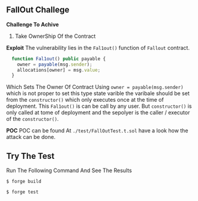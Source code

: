## FallOut Challege

**Challenge To Achive**
1. Take OwnerShip Of the Contract

**Exploit** The vulnerability lies in the `Fal1out()` function of `Fallout` contract. 

```javascript
  function Fal1out() public payable {
    owner = payable(msg.sender);
    allocations[owner] = msg.value;
  }
```
Which Sets The Owner Of Contract Using `owner = payable(msg.sender)` which is not proper to set this type state varible 
the varibale should be set from the `constructor()` which only executes once  at the time of deployment. This `Fal1out()` is can be call by any user. But `constructor()` is only called at tome of deployment and the sepolyer is the caller / executor of the `constructor()`.

**POC** POC can be found At `./test/FallOutTest.t.sol` have a look how the attack can be done.

## Try The Test 

Run The Following Command And See The Results

```shell
$ forge build
```

```shell
$ forge test
```

